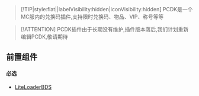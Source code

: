 > [!TIP|style:flat||labelVisibility:hidden|iconVisibility:hidden] PCDK是一个MC服内的兑换码插件,支持限时兑换码、物品、VIP、称号等等

> [!ATTENTION] PCDK插件由于长期没有维护,插件版本落后,我们计划重新编辑PCDK,敬请期待

## 前置组件
#### 必选
- [LiteLoaderBDS](https://www.minebbs.com/liteloader/)

